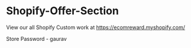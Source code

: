 # Shopify-Offer-Section

View our all Shopify Custom work at https://ecomreward.myshopify.com/
 
Store Password - gaurav
